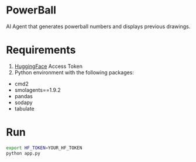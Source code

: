 
# PowerBall
AI Agent that generates powerball numbers and displays previous drawings.

# Requirements
1. [HuggingFace](https://huggingface.co/) Access Token
2. Python environment with the following packages:
* cmd2
* smolagents==1.9.2
* pandas
* sodapy
* tabulate

# Run
```bash
export HF_TOKEN=YOUR_HF_TOKEN
python app.py
```
